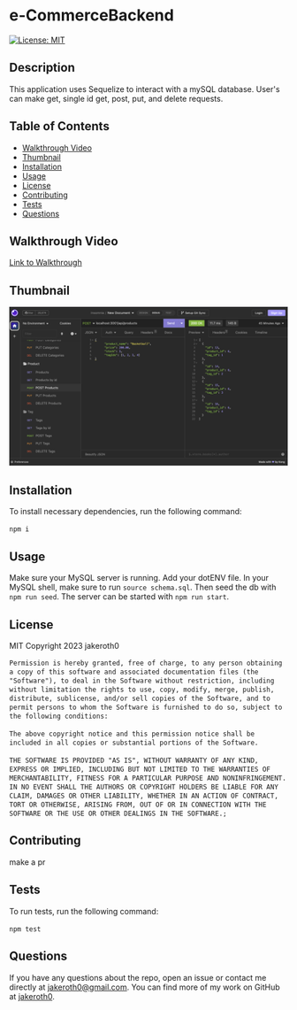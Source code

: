 # e-CommerceBackend

  [![License: MIT](https://img.shields.io/badge/License-MIT-yellow.svg)](https://opensource.org/licenses/MIT)

  ## Description
  This application uses Sequelize to interact with a mySQL database. User's can make get, single id get, post, put, and delete requests.

  ## Table of Contents
  - [Walkthrough Video](#Walkthrough_Video)
  - [Thumbnail](#Thumbnail)
  - [Installation](#Installation)
  - [Usage](#Usage)
  - [License](#License)
  - [Contributing](#Contributing)
  - [Tests](#Tests)
  - [Questions](#Questions)

  ## Walkthrough Video
  [Link to Walkthrough](https://drive.google.com/file/d/1gC4sjh64viZrUSP5RY1PjWjkW1cMwZwV/view?usp=sharing)

  ## Thumbnail
  ![Thumbnail](images/thumbnailEcommerce.png)

  ## Installation
  To install necessary dependencies, run the following command:

  ` npm i `

  ## Usage
  Make sure your MySQL server is running. Add your dotENV file. In your MySQL shell, make sure to run `source schema.sql`. Then seed the db with `npm run seed`. The server can be started with `npm run start`.

  ## License
  MIT
  Copyright 2023 jakeroth0

    Permission is hereby granted, free of charge, to any person obtaining a copy of this software and associated documentation files (the "Software"), to deal in the Software without restriction, including without limitation the rights to use, copy, modify, merge, publish, distribute, sublicense, and/or sell copies of the Software, and to permit persons to whom the Software is furnished to do so, subject to the following conditions:
    
    The above copyright notice and this permission notice shall be included in all copies or substantial portions of the Software.
    
    THE SOFTWARE IS PROVIDED "AS IS", WITHOUT WARRANTY OF ANY KIND, EXPRESS OR IMPLIED, INCLUDING BUT NOT LIMITED TO THE WARRANTIES OF MERCHANTABILITY, FITNESS FOR A PARTICULAR PURPOSE AND NONINFRINGEMENT. IN NO EVENT SHALL THE AUTHORS OR COPYRIGHT HOLDERS BE LIABLE FOR ANY CLAIM, DAMAGES OR OTHER LIABILITY, WHETHER IN AN ACTION OF CONTRACT, TORT OR OTHERWISE, ARISING FROM, OUT OF OR IN CONNECTION WITH THE SOFTWARE OR THE USE OR OTHER DEALINGS IN THE SOFTWARE.;

  ## Contributing
  make a pr

  ## Tests
  To run tests, run the following command:

  ` npm test `

  ## Questions
  If you have any questions about the repo, open an issue or contact me directly at jakeroth0@gmail.com. You can find more of my work on GitHub at [jakeroth0](https://github.com/jakeroth0).
